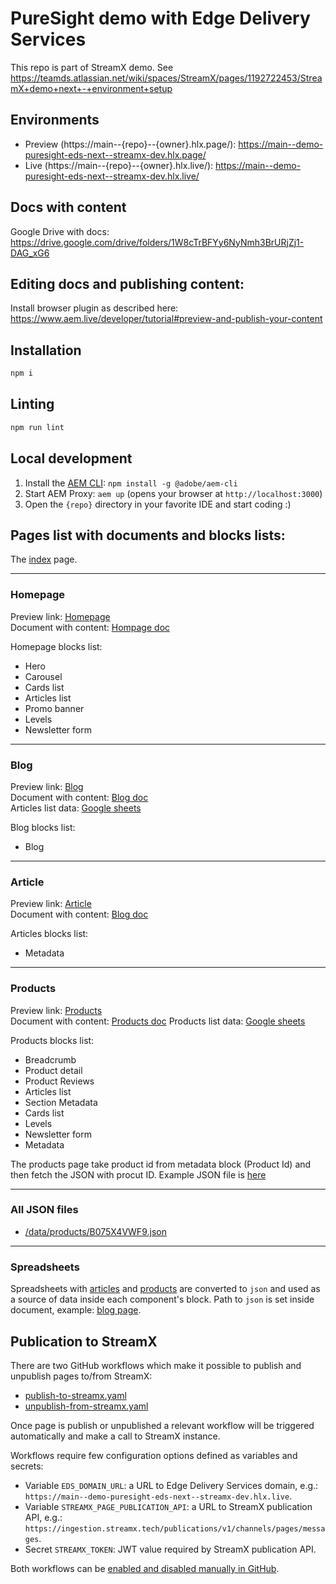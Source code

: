 # PureSight demo with Edge Delivery Services

This repo is part of StreamX demo. See https://teamds.atlassian.net/wiki/spaces/StreamX/pages/1192722453/StreamX+demo+next+-+environment+setup

## Environments
- Preview (https://main--{repo}--{owner}.hlx.page/):
  https://main--demo-puresight-eds-next--streamx-dev.hlx.page/
- Live (https://main--{repo}--{owner}.hlx.live/):
  https://main--demo-puresight-eds-next--streamx-dev.hlx.live/

## Docs with content

Google Drive with docs: https://drive.google.com/drive/folders/1W8cTrBFYy6NyNmh3BrURjZj1-DAG_xG6

## Editing docs and publishing content:

Install browser plugin as described here: https://www.aem.live/developer/tutorial#preview-and-publish-your-content

## Installation

```sh
npm i
```

## Linting

```sh
npm run lint
```

## Local development

1. Install the [AEM CLI](https://github.com/adobe/aem-cli): `npm install -g @adobe/aem-cli`
1. Start AEM Proxy: `aem up` (opens your browser at `http://localhost:3000`)
1. Open the `{repo}` directory in your favorite IDE and start coding :)

## Pages list with documents and blocks lists:

The [index](https://main--demo-puresight-eds-next--streamx-dev.hlx.page) page.

---

### Homepage
Preview link: [Homepage](https://main--demo-puresight-eds-next--streamx-dev.hlx.page/pages/homepage) \
Document with content: [Hompage doc](https://docs.google.com/document/d/1djq9N8aBBwRju_D9QQqrP0DHuA77_Jw3xgpxmFAE1o0/edit)

Homepage blocks list:
* Hero
* Carousel
* Cards list
* Articles list
* Promo banner
* Levels
* Newsletter form

---

### Blog

Preview link: [Blog](https://main--demo-puresight-eds-next--streamx-dev.hlx.page/pages/blog) \
Document with content: [Blog doc](https://docs.google.com/document/d/1YurrOa8SQfUMInQ1kBB6INLEGxrsjJO8MzZKfavQimY/edit) \
Articles list data: [Google sheets](https://docs.google.com/spreadsheets/d/1BlG-jJboqjobXv5Ob-rjTrSWsxywWK6ofj7FZA-vhTo/edit#gid=0)

Blog blocks list:
* Blog

---

### Article

Preview link: [Article](https://main--demo-puresight-eds-next--streamx-dev.hlx.page/pages/article) \
Document with content: [Blog doc](https://docs.google.com/document/d/1CQb0G7dBjPdVBJG5OP6RJUXTUwDyKPYM_QuRWKOlZlk/edit)

Articles blocks list:
* Metadata

---

### Products

Preview link: [Products](https://main--demo-puresight-eds-next--streamx-dev.hlx.page/pages/product) \
Document with content: [Products doc](https://docs.google.com/document/d/12-rAJ178xUedsNPfyG66I7yuTZ9G9O769FB_qTqntNg/edit)
Products list data: [Google sheets](https://docs.google.com/spreadsheets/d/1SEIydwRrtQHA2gOwk5w72KuiHPDSyYGWCez4HaG-JNo/edit#gid=0)

Products blocks list:
* Breadcrumb
* Product detail
* Product Reviews
* Articles list
* Section Metadata
* Cards list
* Levels
* Newsletter form
* Metadata

The products page take product id from metadata block (Product Id) and then fetch the JSON with procut ID. Example JSON file is [here](/data/products/B075X4VWF9.json)

---

### All JSON files

* [/data/products/B075X4VWF9.json](/data/products/B075X4VWF9.json)

---

### Spreadsheets

Spreadsheets with [articles](https://docs.google.com/spreadsheets/d/1BlG-jJboqjobXv5Ob-rjTrSWsxywWK6ofj7FZA-vhTo/edit#gid=0) and [products](https://docs.google.com/spreadsheets/d/1SEIydwRrtQHA2gOwk5w72KuiHPDSyYGWCez4HaG-JNo/edit#gid=0) are converted to `json` and used as a source of data inside each component's block. Path to `json` is set inside document, example: [blog page](https://docs.google.com/document/d/1YurrOa8SQfUMInQ1kBB6INLEGxrsjJO8MzZKfavQimY/edit).

## Publication to StreamX

There are two GitHub workflows which make it possible to publish and unpublish pages to/from
StreamX:

- [publish-to-streamx.yaml](.github/workflows/publish-to-streamx.yaml)
- [unpublish-from-streamx.yaml](.github/workflows/unpublish-from-streamx.yaml)

Once page is publish or unpublished a relevant workflow will be triggered automatically and make a
call to StreamX instance.

Workflows require few configuration options defined as variables and secrets:

- Variable `EDS_DOMAIN_URL`: a URL to Edge Delivery Services domain,
  e.g.: `https://main--demo-puresight-eds-next--streamx-dev.hlx.live`.
- Variable `STREAMX_PAGE_PUBLICATION_API`: a URL to StreamX publication API,
  e.g.: `https://ingestion.streamx.tech/publications/v1/channels/pages/messages`.
- Secret `STREAMX_TOKEN`: JWT value required by StreamX publication API.

Both workflows can be
[enabled and disabled manually in GitHub](https://docs.github.com/en/actions/using-workflows/disabling-and-enabling-a-workflow).
